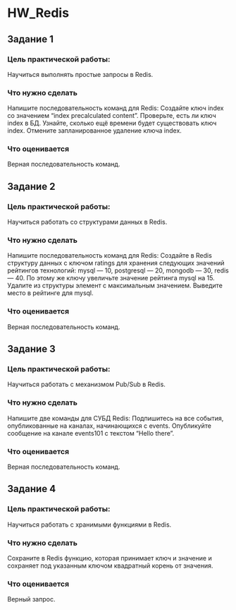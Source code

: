 # HW_Redis
## Задание 1

### Цель практической работы:
Научиться выполнять простые запросы в Redis.

### Что нужно сделать
Напишите последовательность команд для Redis:
Создайте ключ index со значением “index precalculated content”.
Проверьте, есть ли ключ index в БД.
Узнайте, сколько ещё времени будет существовать ключ index.
Отмените запланированное удаление ключа index.

### Что оценивается
Верная последовательность команд.


## Задание 2

### Цель практической работы:
Научиться работать со структурами данных в Redis.

### Что нужно сделать
Напишите последовательность команд для Redis:
Создайте в Redis структуру данных с ключом ratings для хранения следующих значений рейтингов технологий: mysql — 10, postgresql — 20, mongodb — 30, redis — 40.
По этому же ключу увеличьте значение рейтинга mysql на 15.
Удалите из структуры элемент с максимальным значением.
Выведите место в рейтинге для mysql.

### Что оценивается
Верная последовательность команд.


## Задание 3

### Цель практической работы:
Научиться работать с механизмом Pub/Sub в Redis.

### Что нужно сделать
Напишите две команды для СУБД Redis:
Подпишитесь на все события, опубликованные на каналах, начинающихся с events.
Опубликуйте сообщение на канале events101 с текстом “Hello there”.

### Что оценивается
Верная последовательность команд.


## Задание 4

### Цель практической работы:
Научиться работать с хранимыми функциями в Redis.

### Что нужно сделать
Сохраните в Redis функцию, которая принимает ключ и значение и сохраняет под указанным ключом квадратный корень от значения.

### Что оценивается
Верный запрос.
